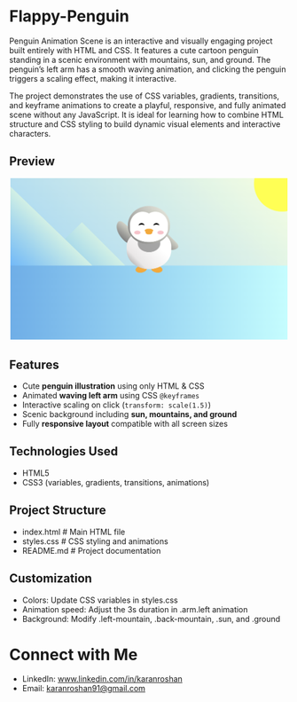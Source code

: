 # Flappy-Penguin
Penguin Animation Scene is an interactive and visually engaging project built entirely with HTML and CSS. It features a cute cartoon penguin standing in a scenic environment with mountains, sun, and ground. The penguin’s left arm has a smooth waving animation, and clicking the penguin triggers a scaling effect, making it interactive.

The project demonstrates the use of CSS variables, gradients, transitions, and keyframe animations to create a playful, responsive, and fully animated scene without any JavaScript. It is ideal for learning how to combine HTML structure and CSS styling to build dynamic visual elements and interactive characters.


## Preview
<p align="center">
  <img src="https://github.com/Karan-Roshan/Flappy-Penguin/blob/f707e0d1fb4b4d0560b5937ca9a1d32e56cae60c/Photos/Flappy%20Penguin.png" 
       alt="Flappy Penguin" 
       width="500">
</p>


## Features
- Cute **penguin illustration** using only HTML & CSS  
- Animated **waving left arm** using CSS `@keyframes`  
- Interactive scaling on click (`transform: scale(1.5)`)  
- Scenic background including **sun, mountains, and ground**  
- Fully **responsive layout** compatible with all screen sizes  


## Technologies Used
- HTML5  
- CSS3 (variables, gradients, transitions, animations)  


## Project Structure
- index.html       # Main HTML file
- styles.css       # CSS styling and animations
- README.md        # Project documentation


## Customization
- Colors: Update CSS variables in styles.css
- Animation speed: Adjust the 3s duration in .arm.left animation
- Background: Modify .left-mountain, .back-mountain, .sun, and .ground


# Connect with Me
- LinkedIn: www.linkedin.com/in/karanroshan
- Email: karanroshan91@gmail.com
